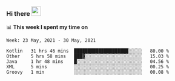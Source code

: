 ### Hi there <a href="https://www.gautamkrishnar.com/"><img src="https://media.giphy.com/media/hvRJCLFzcasrR4ia7z/giphy.gif" width="25px"></a>

📊 **This week I spent my time on**

<!--START_SECTION:waka-->
```text
Week: 23 May, 2021 - 30 May, 2021

Kotlin   31 hrs 46 mins  ████████████████████░░░░░   80.00 % 
Other    5 hrs 58 mins   ███▓░░░░░░░░░░░░░░░░░░░░░   15.03 % 
Java     1 hr 48 mins    █░░░░░░░░░░░░░░░░░░░░░░░░   04.56 % 
XML      5 mins          ░░░░░░░░░░░░░░░░░░░░░░░░░   00.25 % 
Groovy   1 min           ░░░░░░░░░░░░░░░░░░░░░░░░░   00.08 % 
```
<!--END_SECTION:waka-->
